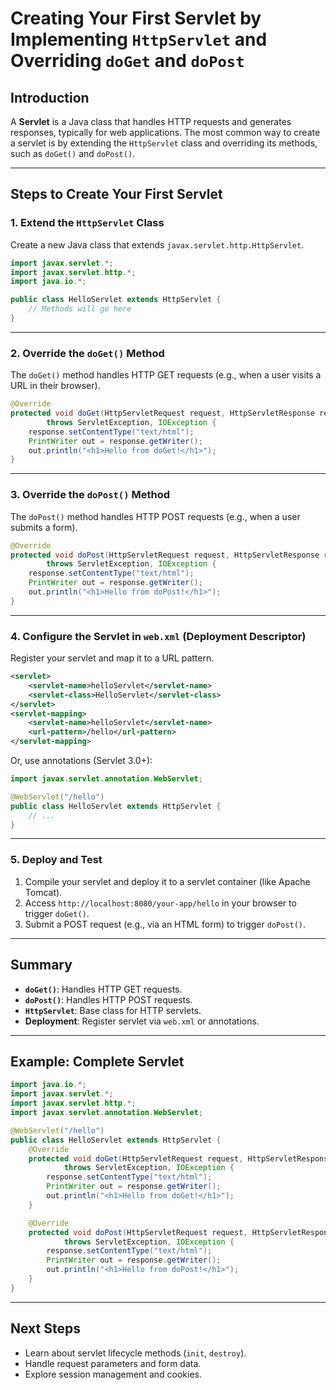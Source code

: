 # Creating Your First Servlet by Implementing `HttpServlet` and Overriding `doGet` and `doPost`

## Introduction

A **Servlet** is a Java class that handles HTTP requests and generates responses, typically for web applications. The most common way to create a servlet is by extending the `HttpServlet` class and overriding its methods, such as `doGet()` and `doPost()`.

---

## Steps to Create Your First Servlet

### 1. Extend the `HttpServlet` Class

Create a new Java class that extends `javax.servlet.http.HttpServlet`.

```java
import javax.servlet.*;
import javax.servlet.http.*;
import java.io.*;

public class HelloServlet extends HttpServlet {
    // Methods will go here
}
```

---

### 2. Override the `doGet()` Method

The `doGet()` method handles HTTP GET requests (e.g., when a user visits a URL in their browser).

```java
@Override
protected void doGet(HttpServletRequest request, HttpServletResponse response)
        throws ServletException, IOException {
    response.setContentType("text/html");
    PrintWriter out = response.getWriter();
    out.println("<h1>Hello from doGet!</h1>");
}
```

---

### 3. Override the `doPost()` Method

The `doPost()` method handles HTTP POST requests (e.g., when a user submits a form).

```java
@Override
protected void doPost(HttpServletRequest request, HttpServletResponse response)
        throws ServletException, IOException {
    response.setContentType("text/html");
    PrintWriter out = response.getWriter();
    out.println("<h1>Hello from doPost!</h1>");
}
```

---

### 4. Configure the Servlet in `web.xml` (Deployment Descriptor)

Register your servlet and map it to a URL pattern.

```xml
<servlet>
    <servlet-name>helloServlet</servlet-name>
    <servlet-class>HelloServlet</servlet-class>
</servlet>
<servlet-mapping>
    <servlet-name>helloServlet</servlet-name>
    <url-pattern>/hello</url-pattern>
</servlet-mapping>
```

Or, use annotations (Servlet 3.0+):

```java
import javax.servlet.annotation.WebServlet;

@WebServlet("/hello")
public class HelloServlet extends HttpServlet {
    // ...
}
```

---

### 5. Deploy and Test

1. Compile your servlet and deploy it to a servlet container (like Apache Tomcat).
2. Access `http://localhost:8080/your-app/hello` in your browser to trigger `doGet()`.
3. Submit a POST request (e.g., via an HTML form) to trigger `doPost()`.

---

## Summary

- **`doGet()`**: Handles HTTP GET requests.
- **`doPost()`**: Handles HTTP POST requests.
- **`HttpServlet`**: Base class for HTTP servlets.
- **Deployment**: Register servlet via `web.xml` or annotations.

---

## Example: Complete Servlet

```java
import java.io.*;
import javax.servlet.*;
import javax.servlet.http.*;
import javax.servlet.annotation.WebServlet;

@WebServlet("/hello")
public class HelloServlet extends HttpServlet {
    @Override
    protected void doGet(HttpServletRequest request, HttpServletResponse response)
            throws ServletException, IOException {
        response.setContentType("text/html");
        PrintWriter out = response.getWriter();
        out.println("<h1>Hello from doGet!</h1>");
    }

    @Override
    protected void doPost(HttpServletRequest request, HttpServletResponse response)
            throws ServletException, IOException {
        response.setContentType("text/html");
        PrintWriter out = response.getWriter();
        out.println("<h1>Hello from doPost!</h1>");
    }
}
```

---

## Next Steps

- Learn about servlet lifecycle methods (`init`, `destroy`).
- Handle request parameters and form data.
- Explore session management and cookies.
